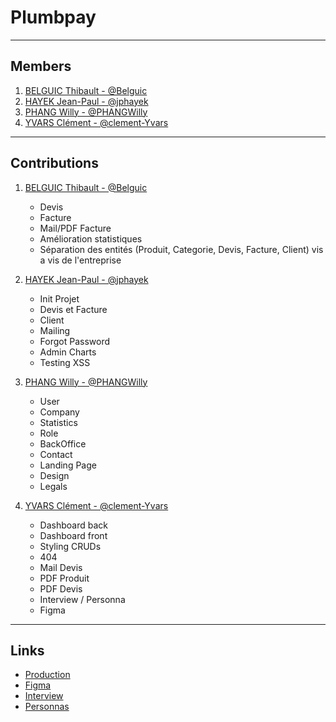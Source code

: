 # Plumbpay

<hr>

## Members 

1. [BELGUIC Thibault - @Belguic](https://github.com/Beleguic)
2. [HAYEK Jean-Paul - @jphayek](https://github.com/jphayek)
3. [PHANG Willy - @PHANGWilly](https://github.com/PHANGWilly)
4. [YVARS Clément - @clement-Yvars](https://github.com/clement-Yvars)

<hr>

## Contributions

1. [BELGUIC Thibault - @Belguic](https://github.com/Beleguic)
   - Devis
   - Facture 
   - Mail/PDF Facture
   - Amélioration statistiques
   - Séparation des entités (Produit, Categorie, Devis, Facture, Client) vis a vis de l'entreprise
   
   
2. [HAYEK Jean-Paul - @jphayek](https://github.com/jphayek)
   - Init Projet
   - Devis et Facture
   - Client
   - Mailing
   - Forgot Password
   - Admin Charts
   - Testing XSS 

3. [PHANG Willy - @PHANGWilly](https://github.com/PHANGWilly)
   - User
   - Company
   - Statistics
   - Role
   - BackOffice
   - Contact
   - Landing Page
   - Design
   - Legals
   
4. [YVARS Clément - @clement-Yvars](https://github.com/clement-Yvars)
   - Dashboard back
   - Dashboard front
   - Styling CRUDs
   - 404
   - Mail Devis
   - PDF Produit
   - PDF Devis
   - Interview / Personna
   - Figma
   
<hr>

## Links

- [Production](http://154.56.57.33)
- [Figma](https://www.figma.com/file/4QC1nmwVNMRul5n9iwwCee/CS1-41?type=design&node-id=0%3A1&mode=design&t=1xb771ey1jM3YNur-1)
- [Interview](https://github.com/Beleguic/CS1-4A/blob/main/INTERVIEW_DULIPECC.pdf)
- [Personnas](https://github.com/Beleguic/CS1-4A/blob/main/personnas.pdf)
